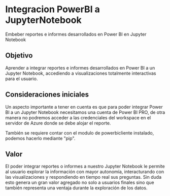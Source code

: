 # Integracion PowerBI a JupyterNotebook 
Embeber reportes e informes desarrollados en Power BI en Jupyter Notebook

## Objetivo
Aprender a integrar reportes e informes desarrollados en Power BI a un Jupyter Notebook, accediendo a visualizaciones totalmente interactivas para el usuario.

## Consideraciones iniciales
Un aspecto importante a tener en cuenta es que para poder integrar Power BI a un Jupyter Notebook necesitamos una cuenta de Power BI PRO, de otra manera no podremos acceder a las credenciales del workspace en el servidor de Azure donde se debe alojar el reporte.

También se requiere contar con el modulo de powerbicliente instalado, podemos hacerlo mediante "pip".

## Valor
El poder integrar reportes o informes a nuestro Jupyter Notebook le permite al usuario explorar la información con mayor autonomía, interacturando con las visualizaciones y respondiendo en tiempo real sus preguntas. Sin duda esto genera un gran valor agregado no solo a usuarios finales sino que también representa una ventaja durante la exploración de los datos.
